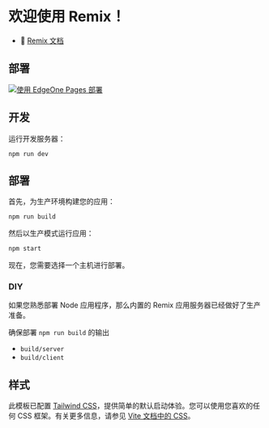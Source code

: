 # 欢迎使用 Remix！

- 📖 [Remix 文档](https://remix.run/docs)

## 部署

[![使用 EdgeOne Pages 部署](https://cdnstatic.tencentcs.com/edgeone/pages/deploy.svg)](https://console.cloud.tencent.com/edgeone/pages/new?from=github&template=remix-boilerplate)

## 开发

运行开发服务器：

```shellscript
npm run dev
```

## 部署

首先，为生产环境构建您的应用：

```sh
npm run build
```

然后以生产模式运行应用：

```sh
npm start
```

现在，您需要选择一个主机进行部署。

### DIY

如果您熟悉部署 Node 应用程序，那么内置的 Remix 应用服务器已经做好了生产准备。

确保部署 `npm run build` 的输出

- `build/server`
- `build/client`

## 样式

此模板已配置 [Tailwind CSS](https://tailwindcss.com/)，提供简单的默认启动体验。您可以使用您喜欢的任何 CSS 框架。有关更多信息，请参见 [Vite 文档中的 CSS](https://vitejs.dev/guide/features.html#css)。